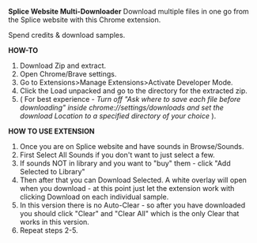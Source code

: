 **Splice Website Multi-Downloader**
Download multiple files in one go from the Splice website with this Chrome extension.

Spend credits & download samples.

**HOW-TO**

1. Download Zip and extract.
2. Open Chrome/Brave settings.
3. Go to Extensions>Manage Extensions>Activate Developer Mode.
4. Click the Load unpacked and go to the directory for the extracted zip.
5. ( For best experience - *Turn off "Ask where to save each file before downloading" inside chrome://settings/downloads and set the download Location to a specified directory of your choice* ).



**HOW TO USE EXTENSION**

1. Once you are on Splice website and have sounds in Browse/Sounds.
2. First Select All Sounds if you don't want to just select a few.
3. If sounds NOT in library and you want to "buy" them - click "Add Selected to Library"
4. Then after that you can Download Selected. A white overlay will open when you download - at this point just let the extension work with clicking Download on each individual sample.
5. In this version there is no Auto-Clear - so after you have downloaded you should click "Clear" and "Clear All" which is the only Clear that works in this version.
6. Repeat steps 2-5.
